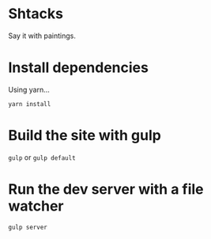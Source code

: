 # Shtacks

Say it with paintings.

# Install dependencies

Using yarn...

`yarn install`

# Build the site with gulp

`gulp` or `gulp default`

# Run the dev server with a file watcher

`gulp server`
